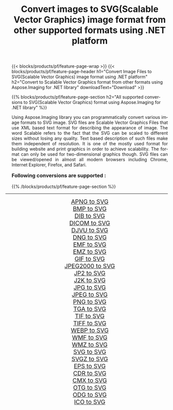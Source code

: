 ﻿---
title: Convert images to SVG(Scalable Vector Graphics) image format from other supported formats using .NET platform 
weight: 3920
url: /net/conversion/to/svg/ 
lang: en
langdirlevel: 2
locales: zh-hans,ja,it,ru,de,es,fr,nl,id,lt,pl,pt,vi,tr,ko,zh-hant,ar,hi,th,sv,cs,uk,he
description: Using Aspose.Imaging for .NET library it is easy to convert to SVG(Scalable Vector Graphics) from other supported image formats
---

{{< blocks/products/pf/feature-page-wrap >}}
{{< blocks/products/pf/feature-page-header h1="Convert Image Files to SVG(Scalable Vector Graphics) image format using .NET platform" h2="Convert to Scalable Vector Graphics format from other formats using Aspose.Imaging for .NET library" downloadText="Download" >}}


{{% blocks/products/pf/feature-page-section  h2="All supported conversions to SVG(Scalable Vector Graphics) format using Aspose.Imaging for .NET library" %}}
<p align=justify>Using Aspose.Imaging library you can programmatically convert various image formats to SVG image. SVG files are Scalable Vector Graphics Files that use XML based text format for describing the appearance of image. The word Scalable refers to the fact that the SVG can be scaled to different sizes without losing any quality. Text based description of such files make them independent of resolution. It is one of the mostly used format for building website and print graphics in order to achieve scalability. The format can only be used for two-dimensional graphics though. SVG files can be viewed/opened in almost all modern browsers including Chrome, Internet Explorer, Firefox, and Safari.</p>
<h3 style="margin-top:16px;">
Following conversions are supported :
</h3>
{{% /blocks/products/pf/feature-page-section %}}
<div class="container-fluid productfamilypage bg-gray">
    <div class="convertypes bg-gray agp-content section">
        <div class="container">
		<hr style="margin-left:-20px;"/>
		<div class="row other-converters" style="gap: 10px;font-size: 19px;text-align:center;">
		    <div class='col-md-3 other-converter remove-lp remove-rp'><a href="/imaging/net/conversion/apng-to-svg/" style="padding:15px;">APNG to SVG</a></div>
<div class='col-md-3 other-converter remove-lp remove-rp'><a href="/imaging/net/conversion/bmp-to-svg/" style="padding:15px;">BMP to SVG</a></div>
<div class='col-md-3 other-converter remove-lp remove-rp'><a href="/imaging/net/conversion/dib-to-svg/" style="padding:15px;">DIB to SVG</a></div>
<div class='col-md-3 other-converter remove-lp remove-rp'><a href="/imaging/net/conversion/dicom-to-svg/" style="padding:15px;">DICOM to SVG</a></div>
<div class='col-md-3 other-converter remove-lp remove-rp'><a href="/imaging/net/conversion/djvu-to-svg/" style="padding:15px;">DJVU to SVG</a></div>
<div class='col-md-3 other-converter remove-lp remove-rp'><a href="/imaging/net/conversion/dng-to-svg/" style="padding:15px;">DNG to SVG</a></div>
<div class='col-md-3 other-converter remove-lp remove-rp'><a href="/imaging/net/conversion/emf-to-svg/" style="padding:15px;">EMF to SVG</a></div>
<div class='col-md-3 other-converter remove-lp remove-rp'><a href="/imaging/net/conversion/emz-to-svg/" style="padding:15px;">EMZ to SVG</a></div>
<div class='col-md-3 other-converter remove-lp remove-rp'><a href="/imaging/net/conversion/gif-to-svg/" style="padding:15px;">GIF to SVG</a></div>
<div class='col-md-3 other-converter remove-lp remove-rp'><a href="/imaging/net/conversion/jpeg2000-to-svg/" style="padding:15px;">JPEG2000 to SVG</a></div>
<div class='col-md-3 other-converter remove-lp remove-rp'><a href="/imaging/net/conversion/jp2-to-svg/" style="padding:15px;">JP2 to SVG</a></div>
<div class='col-md-3 other-converter remove-lp remove-rp'><a href="/imaging/net/conversion/j2k-to-svg/" style="padding:15px;">J2K to SVG</a></div>
<div class='col-md-3 other-converter remove-lp remove-rp'><a href="/imaging/net/conversion/jpg-to-svg/" style="padding:15px;">JPG to SVG</a></div>
<div class='col-md-3 other-converter remove-lp remove-rp'><a href="/imaging/net/conversion/jpeg-to-svg/" style="padding:15px;">JPEG to SVG</a></div>
<div class='col-md-3 other-converter remove-lp remove-rp'><a href="/imaging/net/conversion/png-to-svg/" style="padding:15px;">PNG to SVG</a></div>
<div class='col-md-3 other-converter remove-lp remove-rp'><a href="/imaging/net/conversion/tga-to-svg/" style="padding:15px;">TGA to SVG</a></div>
<div class='col-md-3 other-converter remove-lp remove-rp'><a href="/imaging/net/conversion/tif-to-svg/" style="padding:15px;">TIF to SVG</a></div>
<div class='col-md-3 other-converter remove-lp remove-rp'><a href="/imaging/net/conversion/tiff-to-svg/" style="padding:15px;">TIFF to SVG</a></div>
<div class='col-md-3 other-converter remove-lp remove-rp'><a href="/imaging/net/conversion/webp-to-svg/" style="padding:15px;">WEBP to SVG</a></div>
<div class='col-md-3 other-converter remove-lp remove-rp'><a href="/imaging/net/conversion/wmf-to-svg/" style="padding:15px;">WMF to SVG</a></div>
<div class='col-md-3 other-converter remove-lp remove-rp'><a href="/imaging/net/conversion/wmz-to-svg/" style="padding:15px;">WMZ to SVG</a></div>
<div class='col-md-3 other-converter remove-lp remove-rp'><a href="/imaging/net/conversion/svg-to-svg/" style="padding:15px;">SVG to SVG</a></div>
<div class='col-md-3 other-converter remove-lp remove-rp'><a href="/imaging/net/conversion/svgz-to-svg/" style="padding:15px;">SVGZ to SVG</a></div>
<div class='col-md-3 other-converter remove-lp remove-rp'><a href="/imaging/net/conversion/eps-to-svg/" style="padding:15px;">EPS to SVG</a></div>
<div class='col-md-3 other-converter remove-lp remove-rp'><a href="/imaging/net/conversion/cdr-to-svg/" style="padding:15px;">CDR to SVG</a></div>
<div class='col-md-3 other-converter remove-lp remove-rp'><a href="/imaging/net/conversion/cmx-to-svg/" style="padding:15px;">CMX to SVG</a></div>
<div class='col-md-3 other-converter remove-lp remove-rp'><a href="/imaging/net/conversion/otg-to-svg/" style="padding:15px;">OTG to SVG</a></div>
<div class='col-md-3 other-converter remove-lp remove-rp'><a href="/imaging/net/conversion/odg-to-svg/" style="padding:15px;">ODG to SVG</a></div>
<div class='col-md-3 other-converter remove-lp remove-rp'><a href="/imaging/net/conversion/ico-to-svg/" style="padding:15px;">ICO to SVG</a></div>
                </div>
        </div>
    </div>
</div>
<br/>

